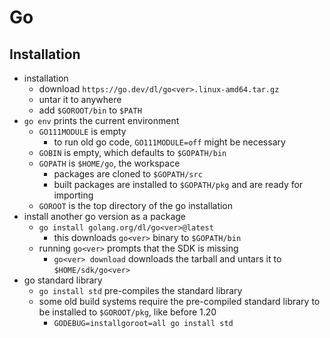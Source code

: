 Go
==

## Installation

- installation
  - download `https://go.dev/dl/go<ver>.linux-amd64.tar.gz`
  - untar it to anywhere
  - add `$GOROOT/bin` to `$PATH`
- `go env` prints the current environment
  - `GO111MODULE` is empty
    - to run old go code, `GO111MODULE=off` might be necessary
  - `GOBIN` is empty, which defaults to `$GOPATH/bin`
  - `GOPATH` is `$HOME/go`, the workspace
    - packages are cloned to `$GOPATH/src`
    - built packages are installed to `$GOPATH/pkg` and are ready for
      importing
  - `GOROOT` is the top directory of the go installation
- install another go version as a package
  - `go install golang.org/dl/go<ver>@latest`
    - this downloads `go<ver>` binary to `$GOPATH/bin`
  - running `go<ver>` prompts that the SDK is missing
    - `go<ver> download` downloads the tarball and untars it to
      `$HOME/sdk/go<ver>`
- go standard library
  - `go install std` pre-compiles the standard library
  - some old build systems require the pre-compiled standard library to be
    installed to `$GOROOT/pkg`, like before 1.20
    - `GODEBUG=installgoroot=all go install std`
